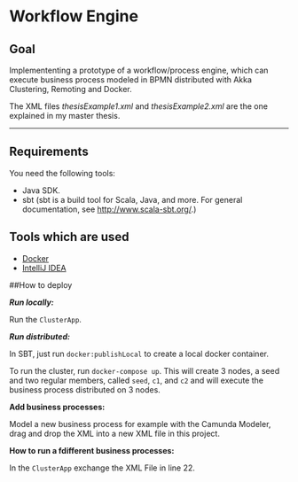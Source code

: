 Workflow Engine
===

Goal
---
Implemententing a prototype of a workflow/process engine, which can execute business process
modeled in BPMN distributed with Akka Clustering, Remoting and Docker.

The XML files _thesisExample1.xml_ and _thesisExample2.xml_ are the one explained in my master thesis.

---
## Requirements

You need the following tools:
  - Java SDK. 
  - sbt (sbt is a build tool for Scala, Java, and more.
        For general documentation, see http://www.scala-sbt.org/.)

## Tools which are used

  - [Docker](https://docs.docker.com/install/)
  - [IntelliJ IDEA](https://www.jetbrains.com/idea/download/)

##How to deploy


**_Run locally:_**

Run the `ClusterApp`.

**_Run distributed:_**


In SBT, just run `docker:publishLocal` to create a local docker container. 

To run the cluster, run `docker-compose up`. This will create 3 nodes, a seed and two regular members, called `seed`, `c1`, and `c2`
and will execute the business process distributed on 3 nodes.

**Add business processes:**

Model a new business process for example with the Camunda Modeler, drag and drop the XML
into a new XML file in this project.

**How to run a fdifferent business processes:**

In the `ClusterApp` exchange the XML File in line 22.

